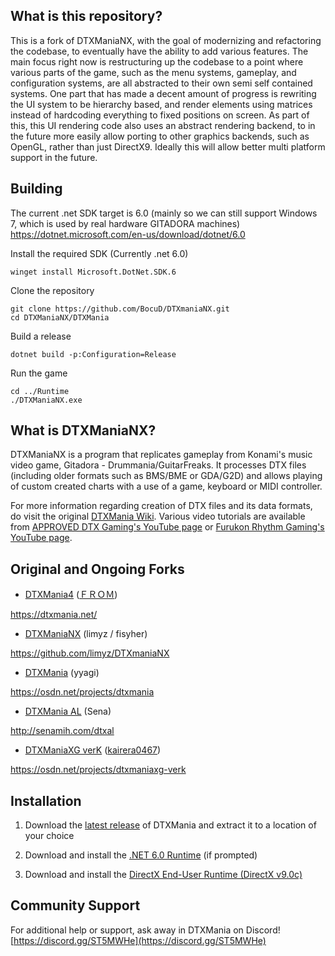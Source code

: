 ## What is this repository?

This is a fork of DTXManiaNX, with the goal of modernizing and refactoring the codebase, to eventually have the ability to add various features.
The main focus right now is restructuring up the codebase to a point where various parts of the game, such as the menu systems, gameplay, and configuration systems, are all abstracted to their own semi self contained systems.
One part that has made a decent amount of progress is rewriting the UI system to be hierarchy based, and render elements using matrices instead of hardcoding everything to fixed positions on screen. As part of this, this UI rendering code also uses an abstract rendering backend, to in the future more easily allow porting to other graphics backends, such as OpenGL, rather than just DirectX9. Ideally this will allow better multi platform support in the future.

## Building

The current .net SDK target is 6.0 (mainly so we can still support Windows 7, which is used by real hardware GITADORA machines)
https://dotnet.microsoft.com/en-us/download/dotnet/6.0

Install the required SDK (Currently .net 6.0)

```
winget install Microsoft.DotNet.SDK.6
```

Clone the repository

```
git clone https://github.com/BocuD/DTXmaniaNX.git
cd DTXManiaNX/DTXMania
```

Build a release

```
dotnet build -p:Configuration=Release
```

Run the game

```
cd ../Runtime
./DTXManiaNX.exe
```

## What is DTXManiaNX?
DTXManiaNX is a program that replicates gameplay from Konami's music video game, Gitadora - Drummania/GuitarFreaks. It processes DTX files (including older formats such as BMS/BME or GDA/G2D) and allows playing of custom created charts with a use of a game, keyboard or MIDI controller.

For more information regarding creation of DTX files and its data formats, do visit the original [DTXMania Wiki](https://osdn.net/projects/dtxmania/wiki/DTX%20data%20format). Various video tutorials are available from [APPROVED DTX Gaming's YouTube page](https://youtu.be/9GlSk62pgGw) or [
Furukon Rhythm Gaming's YouTube page](https://www.youtube.com/playlist?list=PLj22ny7-DS2V-l0pWLhp8cLRYLF3jskCs).

## Original and Ongoing Forks
* [DTXMania4](https://dtxmania.net/) ([ＦＲＯＭ](https://github.com/DTXMania))

https://dtxmania.net/

* [DTXManiaNX](https://github.com/limyz/DTXmaniaNX) (limyz / fisyher)

https://github.com/limyz/DTXmaniaNX

* [DTXMania](https://osdn.net/projects/dtxmania) (yyagi)

https://osdn.net/projects/dtxmania

* [DTXMania AL](http://senamih.com/dtxal) (Sena)

http://senamih.com/dtxal

* [DTXManiaXG verK](https://osdn.net/projects/dtxmaniaxg-verk) ([kairera0467](https://github.com/kairera0467))

https://osdn.net/projects/dtxmaniaxg-verk

## Installation
1. Download the [latest release](https://github.com/BocuD/DTXmaniaNX/releases) of DTXMania and extract it to a location of your choice

2. Download and install the [.NET 6.0 Runtime](https://dotnet.microsoft.com/en-us/download/dotnet/6.0) (if prompted)

3. Download and install the [DirectX End-User Runtime (DirectX v9.0c)](https://www.microsoft.com/en-us/download/details.aspx?displaylang=en&id=35)

## Community Support
For additional help or support, ask away in DTXMania on Discord! 
[https://discord.gg/ST5MWHe](https://discord.gg/ST5MWHe)
